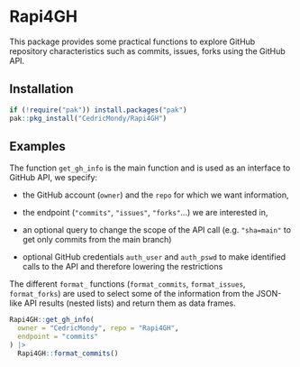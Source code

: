 # Rapi4GH

This package provides some practical functions to explore GitHub repository characteristics such as commits, issues, forks using the GitHub API.

## Installation

``` r
if (!require("pak")) install.packages("pak")
pak::pkg_install("CedricMondy/Rapi4GH")
```

## Examples

The function `get_gh_info` is the main function and is used as an interface to GitHub API, we specify:

-   the GitHub account (`owner`) and the `repo` for which we want information,

-   the endpoint (`"commits"`, `"issues"`, `"forks"`...) we are interested in,

-   an optional query to change the scope of the API call (e.g. `"sha=main"` to get only commits from the main branch)

-   optional GitHub credentials `auth_user` and `auth_pswd` to make identified calls to the API and therefore lowering the restrictions

The different `format_` functions (`format_commits`, `format_issues`, `format_forks`) are used to select some of the information from the JSON-like API results (nested lists) and return them as data frames.

``` r
Rapi4GH::get_gh_info(
  owner = "CedricMondy", repo = "Rapi4GH",
  endpoint = "commits"
) |> 
  Rapi4GH::format_commits()
```
